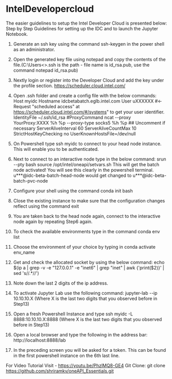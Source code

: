 # IntelDevelopercloud
The easier guidelines to setup the Intel Developer Cloud is presented below: 
Step by Step Guidelines for setting up the IDC and to launch the Jupyter Notebook.

1.	Generate an ssh key using the command ssh-keygen in the power shell as an administrator. 

2.	Open the generated key file using notepad and copy the contents of the file.(C:\Users\<<username>>\.ssh is the path - file name is id_rsa.pub, use the command notepad id_rsa.pub) 

3.	Nextly login or register into the Developer Cloud and add the key under the profile section. https://scheduler.cloud.intel.com/

4.	Open .ssh folder and create a config file with the below commands:
Host myidc
Hostname idcbetabatch.eglb.intel.com
User uXXXXXX #← Request "scheduled access" at https://scheduler.cloud.intel.com/#/systems" to get your user identifier.
IdentityFile ~/.ssh/id_rsa
#ProxyCommand ncat --proxy YourProxy:XXXX %h %p --proxy-type socks5 %h %p  ## Uncomment if necessary
ServerAliveInterval 60
ServerAliveCountMax 10
StrictHostKeyChecking no 
UserKnownHostsFile=/dev/null

5.	On Powershell type ssh myidc to connect to your head node instance. This will enable you to be authenticated. 

6.	Next to connect to an interactive node type in the below command:
srun --pty bash
source /opt/intel/oneapi/setvars.sh
This will get the batch node activated! You will see this clearly in the powershell terminal. u***@idc-beta-batch-head-node would get changed to u***@idc-beta-batch-pvc-node
7.	Configure your shell using the command conda init bash

8.	Close the existing instance to make sure that the configuration changes reflect using the command exit
9.	You are taken back to the head node again, connect to the interactive node again by repeating Step6 again.

10.	To check the available environments type in the command conda env list

11.	Choose the environment of your choice by typing in conda activate env_name

12.	Get and check the allocated socket by using the below command:
echo $(ip a | grep -v -e "127.0.0.1" -e "inet6" | grep "inet" | awk {'print($2)}' | sed 's/\/.*//')

13.	Note down the last 2 digits of the ip address.

14.	To activate Jupyter Lab use the following command:
jupyter-lab --ip 10.10.10.X  (Where X is the last two digits that you observed before in Step13)

15.	Open a fresh Powershell Instance and type ssh myidc -L 8888:10.10.10.X:8888 (Where X is the last two digits that you observed before in Step13)

16.	Open a local browser and type the following in the address bar: http://localhost:8888/lab

17.	In the preceding screen you will be asked for a token. This can be found in the first powershell instance on the 6th last line.

For Video Tutorial Visit - https://youtu.be/PhzlMQ8-GE4 
Git Clone: git clone https://github.com/shriramkv/oneAPI_Essentials.git 
